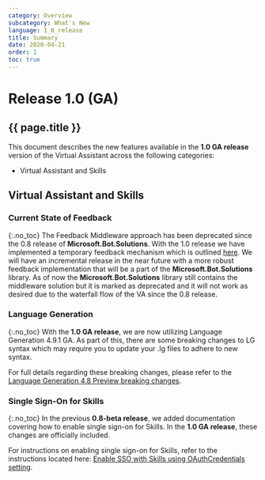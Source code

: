 ```yaml
---
category: Overview
subcategory: What's New
language: 1_0_release
title: Summary
date: 2020-04-21
order: 1
toc: true
---
```


# Release 1.0 (GA)
## {{ page.title }}

This document describes the new features available in the **1.0 GA release** version of the Virtual Assistant across the following categories:
- Virtual Assistant and Skills

## Virtual Assistant and Skills
### Current State of Feedback
{:.no_toc}
The Feedback Middleware approach has been deprecated since the 0.8 release of **Microsoft.Bot.Solutions**. 
With the 1.0 release we have implemented a temporary feedback mechanism which is outlined [here](https://aka.ms/bfFeedbackDoc). We will have an 
incremental release in the near future with a more robust feedback implementation that will be a part of the **Microsoft.Bot.Solutions** library. 
As of now the **Microsoft.Bot.Solutions** library still contains the middleware solution but it is marked as deprecated and it will not work as 
desired due to the waterfall flow of the VA since the 0.8 release.

### Language Generation
{:.no_toc}
With the **1.0 GA release**, we are now utilizing Language Generation 4.9.1 GA. As part of this, there are some breaking changes to LG syntax which may require you to update your .lg files to adhere to new syntax.

For full details regarding these breaking changes, please refer to the [Language Generation 4.8 Preview breaking changes](https://github.com/microsoft/BotBuilder-Samples/tree/main/experimental/language-generation#48-preview).

### Single Sign-On for Skills
{:.no_toc}
In the previous **0.8-beta release**, we added documentation covering how to enable single sign-on for Skills. In the **1.0 GA release**, these changes are officially included.

For instructions on enabling single sign-on for Skills, refer to the instructions located here: [Enable SSO with Skills using OAuthCredentials setting]({{site.baseurl}}//overview/whats-new/1.0/enable-sso-with-skills-using-oauthcredentials-setting).
